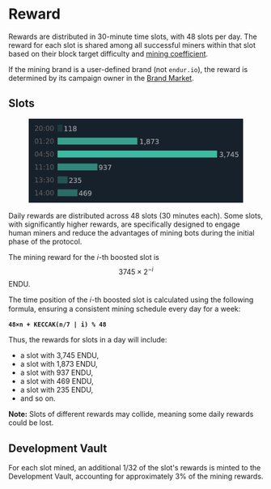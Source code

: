 # Reward

Rewards are distributed in 30-minute time slots, with 48 slots per day. The reward for each slot is shared among all successful miners within that slot based on their block target difficulty and [mining coefficient](../advanced-mining/).

If the mining brand is a user-defined brand (not `endur.io`), the reward is determined by its campaign owner in the [Brand Market](../brand-market/).

## Slots

<figure><img src="../.gitbook/assets/image (18).png" alt=""><figcaption></figcaption></figure>

Daily rewards are distributed across 48 slots (30 minutes each). Some slots, with significantly higher rewards, are specifically designed to engage human miners and reduce the advantages of mining bots during the initial phase of the protocol.

The mining reward for the 𝑖-th boosted slot is $$3745 \times 2^{-i}$$ ENDU.

The time position of the 𝑖-th boosted slot is calculated using the following formula, ensuring a consistent mining schedule every day for a week:

<pre><code><strong>48×n + KECCAK(n/7 | i) % 48
</strong></code></pre>

Thus, the rewards for slots in a day will include:

* a slot with 3,745 ENDU,
* a slot with 1,873 ENDU,
* a slot with 937 ENDU,
* a slot with 469 ENDU,
* a slot with 235 ENDU,
* and so on.

**Note:** Slots of different rewards may collide, meaning some daily rewards could be lost.

## Development **Vault**

For each slot mined, an additional 1/32 of the slot's rewards is minted to the Development Vault, accounting for approximately 3% of the mining rewards.
